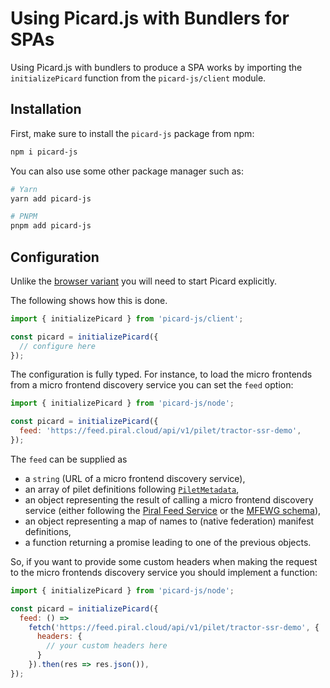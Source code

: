 # Using Picard.js with Bundlers for SPAs

Using Picard.js with bundlers to produce a SPA works by importing the `initializePicard` function from the `picard-js/client` module.

## Installation

First, make sure to install the `picard-js` package from npm:

```sh
npm i picard-js
```

You can also use some other package manager such as:

```sh
# Yarn
yarn add picard-js

# PNPM
pnpm add picard-js
```

## Configuration

Unlike the [browser variant](./browser.md) you will need to start Picard explicitly.

The following shows how this is done.

```js
import { initializePicard } from 'picard-js/client';

const picard = initializePicard({
  // configure here
});
```

The configuration is fully typed. For instance, to load the micro frontends from a micro frontend discovery service you can set the `feed` option:

```js
import { initializePicard } from 'picard-js/node';

const picard = initializePicard({
  feed: 'https://feed.piral.cloud/api/v1/pilet/tractor-ssr-demo',
});
```

The `feed` can be supplied as

- a `string` (URL of a micro frontend discovery service),
- an array of pilet definitions following [`PiletMetadata`](https://docs.piral.io/reference/specifications/pilet-specification#root-module-layout),
- an object representing the result of calling a micro frontend discovery service (either following the [Piral Feed Service](https://docs.piral.io/reference/specifications/feed-api-specification) or the [MFEWG schema](https://github.com/awslabs/frontend-discovery/blob/main/schema/v1-pre.json)),
- an object representing a map of names to (native federation) manifest definitions,
- a function returning a promise leading to one of the previous objects.

So, if you want to provide some custom headers when making the request to the micro frontends discovery service you should implement a function:

```js
import { initializePicard } from 'picard-js/node';

const picard = initializePicard({
  feed: () =>
    fetch('https://feed.piral.cloud/api/v1/pilet/tractor-ssr-demo', {
      headers: {
        // your custom headers here
      }
    }).then(res => res.json()),
});
```
